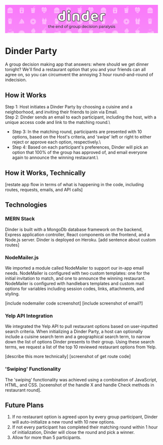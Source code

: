 ![](assets/banner.png)

# Dinder Party 
A group decision making app that answers: where should we get dinner tonight?	We'll find a restaurant option that you and your friends can all agree on, so you can circumvent the annoying 3 hour round-and-round of indecision. 

## How it Works
Step 1: Host initiates a Dinder Party by choosing a cuisine and a neighborhood, and inviting their friends to join via Email.\
Step 2: Dinder sends an email to each participant, including the host, with a unique access code and link to the matching round.\
* Step 3: In the matching round, participants are presented with 10 options, based on the Host's criteria, and 'swipe' left or right to either reject or approve each option, respectively.\ 
* Step 4: Based on each participant's preferences, Dinder will pick an option that 100% of the group has approved of, and email everyone again to announce the winning restaurant.\

## How it Works, Technically 
[restate app flow in terms of what is happening in the code, including routes, requests, emails, and API calls]

## Technologies 
### MERN Stack
Dinder is built with a MongoDb database framework on the backend, Express application controller, React components on the frontend, and a Node.js server. Dinder is deployed on Heroku. 
[add sentence about custom routes]
### NodeMailer.js
We imported a module called NodeMailer to support our in-app email needs. NodeMailer is configured with two custom templates: one for the initial invitation to match, and one to announce the winning restaurant. NodeMailer is configured with handlebars templates and custom mail options for variables including session codes, links, attachments, and styling. 

[include nodemailer code screenshot]
[include screenshot of email?]

### Yelp API Integration
We integrated the Yelp API to pull restaurant options based on user-inputted search criteria. When initializing a Dinder Party, a host can optionally include a cuisine search term and a geographical search term, to narrow down the list of options Dinder presents to their group. Using these search terms, we request a list of the top 10 reviewed restaurant options from Yelp. 

[describe this more technically]
[screenshot of get route code]

### 'Swiping' Functionality 
The 'swiping' functionality was achieved using a combination of JavaScript, HTML, and CSS. 
[sceenshot of the handle X and handle Check methods in restaurant round]. 


## Future Plans
1) If no restaurant option is agreed upon by every group participant, Dinder will auto-initialize a new round with 10 new options. 
2) If not every participant has completed their matching round within 1 hour of initialization, Dinder will close the round and pick a winner. 
3) Allow for more than 5 participants.

